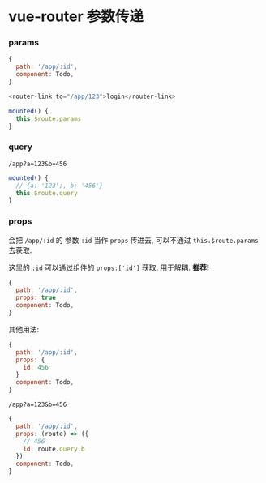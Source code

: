 # vue-router 参数传递

### params

```js
{
  path: '/app/:id',
  component: Todo,
}
```

```js
<router-link to="/app/123">login</router-link>
```

```js
mounted() {
  this.$route.params
}
```

### query

`/app?a=123&b=456`

```js
mounted() {
  // {a: '123';, b: '456'}
  this.$route.query
}
```

### props

会把 `/app/:id` 的 参数 `:id` 当作 `props` 传进去, 可以不通过 `this.$route.params` 去获取.

这里的 `:id` 可以通过组件的 `props:['id']` 获取. 用于解耦. **推荐!**

```js
{
  path: '/app/:id',
  props: true
  component: Todo,
}
```

其他用法:

```js
{
  path: '/app/:id',
  props: {
    id: 456
  }
  component: Todo,
}
```

`/app?a=123&b=456`

```js
{
  path: '/app/:id',
  props: (route) => ({
    // 456
    id: route.query.b
  })
  component: Todo,
}
```